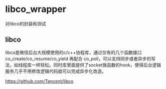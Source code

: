 # libco_wrapper

对libco的封装和测试


## libco

libco是微信后台大规模使用的c/c++协程库，通过仅有的几个函数接口 co_create/co_resume/co_yield 再配合 co_poll，可以支持同步或者异步的写法，如线程库一样轻松。同时库里面提供了socket族函数的hook，使得后台逻辑服务几乎不用修改逻辑代码就可以完成异步化改造。

https://github.com/Tencent/libco
